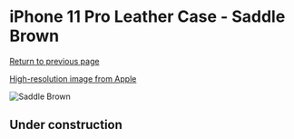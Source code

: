 # iPhone 11 Pro Leather Case - Saddle Brown

[Return to previous page](/iphone_11)

[High-resolution image from Apple](https://store.storeimages.cdn-apple.com/8756/as-images.apple.com/is/MWYD2?wid=4500&hei=4500&fmt=png)

<div style="width: 512px"><img src="/almost_uncompressed/MWYD2.webp" alt="Saddle Brown"></div>

## Under construction
